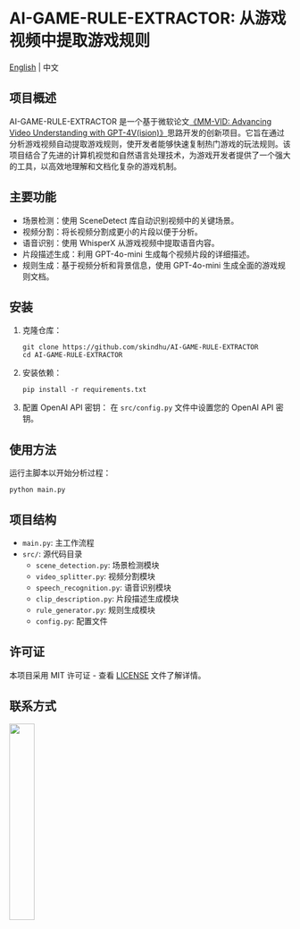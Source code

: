 # AI-GAME-RULE-EXTRACTOR: 从游戏视频中提取游戏规则

[English](README.md) | 中文

## 项目概述

AI-GAME-RULE-EXTRACTOR 是一个基于微软论文[《MM-VID: Advancing Video Understanding with GPT-4V(ision)》](https://arxiv.org/abs/2310.19773)思路开发的创新项目。它旨在通过分析游戏视频自动提取游戏规则，使开发者能够快速复制热门游戏的玩法规则。该项目结合了先进的计算机视觉和自然语言处理技术，为游戏开发者提供了一个强大的工具，以高效地理解和文档化复杂的游戏机制。

## 主要功能

- 场景检测：使用 SceneDetect 库自动识别视频中的关键场景。
- 视频分割：将长视频分割成更小的片段以便于分析。
- 语音识别：使用 WhisperX 从游戏视频中提取语音内容。
- 片段描述生成：利用 GPT-4o-mini 生成每个视频片段的详细描述。
- 规则生成：基于视频分析和背景信息，使用 GPT-4o-mini 生成全面的游戏规则文档。

## 安装

1. 克隆仓库：
   ```
   git clone https://github.com/skindhu/AI-GAME-RULE-EXTRACTOR
   cd AI-GAME-RULE-EXTRACTOR
   ```

2. 安装依赖：
   ```
   pip install -r requirements.txt
   ```

3. 配置 OpenAI API 密钥：
   在 `src/config.py` 文件中设置您的 OpenAI API 密钥。

## 使用方法

运行主脚本以开始分析过程：

```
python main.py
```

## 项目结构

- `main.py`: 主工作流程
- `src/`: 源代码目录
  - `scene_detection.py`: 场景检测模块
  - `video_splitter.py`: 视频分割模块
  - `speech_recognition.py`: 语音识别模块
  - `clip_description.py`: 片段描述生成模块
  - `rule_generator.py`: 规则生成模块
  - `config.py`: 配置文件

## 许可证

本项目采用 MIT 许可证 - 查看 [LICENSE](LICENSE) 文件了解详情。

## 联系方式
<img src="https://wechat-account-1251781786.cos.ap-guangzhou.myqcloud.com/wechat_account.jpeg" width="30%">
